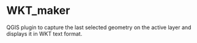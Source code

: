 # WKT_maker
QGIS plugin to capture the last selected geometry on the active layer and displays it in WKT text format.
